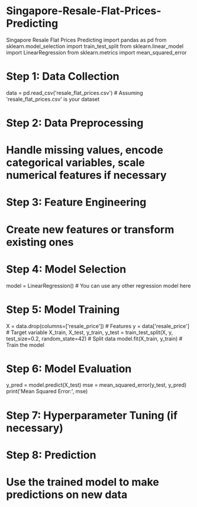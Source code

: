 # Singapore-Resale-Flat-Prices-Predicting
Singapore Resale Flat Prices Predicting
import pandas as pd
from sklearn.model_selection import train_test_split
from sklearn.linear_model import LinearRegression
from sklearn.metrics import mean_squared_error

# Step 1: Data Collection
data = pd.read_csv('resale_flat_prices.csv')  # Assuming 'resale_flat_prices.csv' is your dataset

# Step 2: Data Preprocessing
# Handle missing values, encode categorical variables, scale numerical features if necessary

# Step 3: Feature Engineering
# Create new features or transform existing ones

# Step 4: Model Selection
model = LinearRegression()  # You can use any other regression model here

# Step 5: Model Training
X = data.drop(columns=['resale_price'])  # Features
y = data['resale_price']  # Target variable
X_train, X_test, y_train, y_test = train_test_split(X, y, test_size=0.2, random_state=42)  # Split data
model.fit(X_train, y_train)  # Train the model

# Step 6: Model Evaluation
y_pred = model.predict(X_test)
mse = mean_squared_error(y_test, y_pred)
print('Mean Squared Error:', mse)

# Step 7: Hyperparameter Tuning (if necessary)

# Step 8: Prediction
# Use the trained model to make predictions on new data
